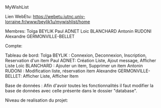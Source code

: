 MyWishList

Lien WebEtu: https://webetu.iutnc.univ-lorraine.fr/www/beylik1u/mywishlist/home

Membres: 
Tolga BEYLIK
Paul ADNET
Loic BLANCHARD
Antonin RUDONI
Alexandre GERMONVILLE-BELLET

Compte:


Tableau de bord:
Tolga BEYLIK : Connexion, Deconnexion, Inscription, Reservation d'un item
Paul ADNET: Création Liste, Ajout message, Afficher Liste
Loïc BLANCHARD : Ajouter un item, Supprimer un item
Antonin RUDONI : Modification liste, réservation item
Alexandre GERMONVILLE-BELLET: Afficher Liste, Afficher Item

Base de données :
Afin d'avoir toutes les fonctionnalités il faut modifier la base de données avec celle présente dans le dossier "database".


Niveau de realisation du projet:
